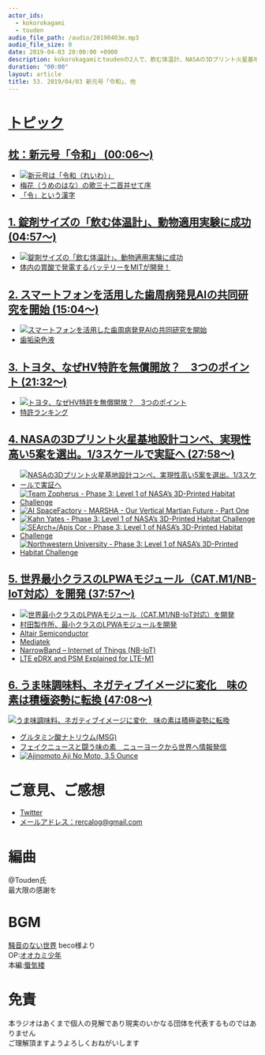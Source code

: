 ```yaml
---
actor_ids:
  - kokorokagami
  - touden
audio_file_path: /audio/20190403m.mp3
audio_file_size: 0
date: 2019-04-03 20:00:00 +0900
description: kokorokagamiとtoudenの2人で、飲む体温計、NASAの3Dプリント火星基地設計コンペなどについて話しました。
duration: "00:00"
layout: article
title: 53. 2019/04/03 新元号「令和」、他
---
```

# <u>トピック</u>

## <u>枕：新元号「令和」 (00:06～)</u>

- [![新元号は「令和（れいわ）」](https://www.sankei.com/images/news/190401/plt1904010014-p1.jpg)](https://www.sankei.com/main/topics/main-36201-t.html)
- [梅花（うめのはな）の歌三十二首并せて序](http://manyou.plabot.michikusa.jp/manyousyu5_815jyo.html)
- [「令」という漢字](https://okjiten.jp/kanji686.html)

## <u>1. 錠剤サイズの「飲む体温計」、動物適用実験に成功 (04:57～)</u>

- [![錠剤サイズの「飲む体温計」、動物適用実験に成功](https://image.itmedia.co.jp/mn/articles/1904/01/mn_medical_19031403c.jpg)](https://monoist.atmarkit.co.jp/mn/articles/1904/01/news013.html)
- [体内の胃酸で発電するバッテリーをMITが開発！](https://techable.jp/archives/53543)

## <u>2. スマートフォンを活用した歯周病発見AIの共同研究を開始  (15:04～)</u>

- [![スマートフォンを活用した歯周病発見AIの共同研究を開始](https://image.itmedia.co.jp/mn/articles/1903/15/mn_medical_19022803a.jpg)](https://monoist.atmarkit.co.jp/mn/articles/1903/15/news048.html)
- [歯垢染色液](https://www.1818.gr.jp/column/1264/)

## <u>3. トヨタ、なぜHV特許を無償開放？　3つのポイント  (21:32～)</u>

- [![トヨタ、なぜHV特許を無償開放？　3つのポイント](https://www.nikkei.com/content/pic/20190403/96958A9F889DE6E1E0E4EAE4E1E2E2E1E2E6E0E2E3EB9BE2E2E2E2E2-DSXMZO4326872003042019000001-PN1-3.jpg)](https://www.nikkei.com/article/DGXMZO43268630T00C19A4I00000/)
- [特許ランキング](https://ipforce.jp/Data)

## <u>4. NASAの3Dプリント火星基地設計コンペ、実現性高い5案を選出。1/3スケールで実証へ (27:58～)</u>

- [![NASAの3Dプリント火星基地設計コンペ、実現性高い5案を選出。1/3スケールで実証へ](https://s.aolcdn.com/hss/storage/midas/206329f718c483c6c1d144613efab53c/206560154/main.jpg)](https://japanese.engadget.com/2018/07/30/nasa-3d-5-1-3/)
- [![Team Zopherus - Phase 3: Level 1 of NASA’s 3D-Printed Habitat Challenge](https://img.youtube.com/vi/CZEUYKePV_0/0.jpg)](https://www.youtube.com/watch?v=CZEUYKePV_0)
- [![AI SpaceFactory - MARSHA - Our Vertical Martian Future - Part One](https://img.youtube.com/vi/XnrVV0w2jrE/0.jpg)](https://www.youtube.com/watch?v=XnrVV0w2jrE)
- [![Kahn Yates - Phase 3: Level 1 of NASA’s 3D-Printed Habitat Challenge](https://img.youtube.com/vi/a_BN_xJZMOk/0.jpg)](https://www.youtube.com/watch?v=a_BN_xJZMOk)
- [![SEArch+/Apis Cor - Phase 3: Level 1 of NASA’s 3D-Printed Habitat Challenge](https://img.youtube.com/vi/Lxoqs18BOoE/0.jpg)](https://www.youtube.com/watch?v=Lxoqs18BOoE)
- [![Northwestern University - Phase 3: Level 1 of NASA’s 3D-Printed Habitat Challenge](https://img.youtube.com/vi/mxzoO9ADqOE/0.jpg)](https://www.youtube.com/watch?v=mxzoO9ADqOE)

## <u>5. 世界最小クラスのLPWAモジュール（CAT.M1/NB-IoT対応）を開発 (37:57～)</u>

- [![世界最小クラスのLPWAモジュール（CAT.M1/NB-IoT対応）を開発](https://www.murata.com/~/media/webrenewal/products/info/lpwa/nbiot/2019/products%20image_1wg_1ss.ashx?h=202&la=ja-JP&mw=320&w=320)](https://www.murata.com/ja-jp/products/info/lpwa/nbiot/2019/0402)
- [村田製作所、最小クラスのLPWAモジュールを開発](https://eetimes.jp/ee/articles/1904/03/news028.html)
- [Altair Semiconductor](https://altair-semi.com/)
- [Mediatek](https://www.mediatek.com/)
- [NarrowBand – Internet of Things (NB-IoT)](https://www.gsma.com/iot/narrow-band-internet-of-things-nb-iot/)
- [LTE eDRX and PSM Explained for LTE-M1](https://www.link-labs.com/blog/lte-e-drx-psm-explained-for-lte-m1)

## <u>6. うま味調味料、ネガティブイメージに変化　味の素は積極姿勢に転換 (47:08～)</u>

[![うま味調味料、ネガティブイメージに変化　味の素は積極姿勢に転換](https://amd.c.yimg.jp/im_siggmfJQ7KZEJkZAy8bnd9LD3w---x900-y659-q90-exp3h-pril/amd/20190402-00000059-reut-000-6-view.jpg)](https://headlines.yahoo.co.jp/hl?a=20190402-00000059-reut-bus_all)
- [グルタミン酸ナトリウム(MSG)](https://ja.wikipedia.org/wiki/%E3%82%B0%E3%83%AB%E3%82%BF%E3%83%9F%E3%83%B3%E9%85%B8%E3%83%8A%E3%83%88%E3%83%AA%E3%82%A6%E3%83%A0)
- [フェイクニュースと闘う味の素　ニューヨークから世界へ情報発信](https://www.buzzfeed.com/jp/wakimatsunaga/ajinomoto-vs-fakenews)
- [![Ajinomoto Aji No Moto, 3.5 Ounce](https://images-na.ssl-images-amazon.com/images/I/81x-8s5W5ZL._SL1500_.jpg)](https://www.amazon.com/dp/B0046X65D8)

# ご意見、ご感想
- [Twitter](https://twitter.com/recalog1)
- [メールアドレス：rercalog@gmail.com](rercalog@gmail.com)

# 編曲

@Touden氏  
最大限の感謝を  

# BGM

[騒音のない世界](http://noiselessworld.net/) beco様より  
OP:[オオカミ少年](https://soundcloud.com/baron1_3/wolfboy)  
本編:[蜃気楼](https://soundcloud.com/baron1_3/shinkirou)  

# 免責

本ラジオはあくまで個人の見解であり現実のいかなる団体を代表するものではありません  
ご理解頂ますようよろしくおねがいします  